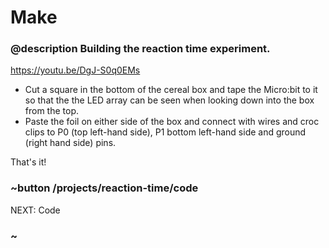 # Make
### @description Building the reaction time experiment.


https://youtu.be/DgJ-S0q0EMs

* Cut a square in the bottom of the cereal box and tape the Micro:bit to it so that the the LED array can be seen when looking down into the box from the top. 
* Paste the foil on either side of the box and connect with wires and croc clips to P0 (top left-hand side), P1 bottom left-hand side and ground (right hand side) pins.

That's it!

### ~button /projects/reaction-time/code
NEXT: Code
### ~

